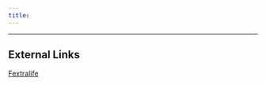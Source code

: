 ```yaml
---
title:
---
```


---
## External Links

[Fextralife](https://eldenring.wiki.fextralife.com/Nomadic+Merchant+Castle+Morne+Rampart)
